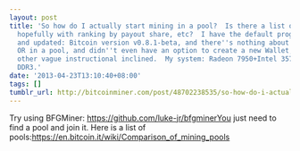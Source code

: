 ```yaml
---
layout: post
title: 'So how do I actually start mining in a pool?  Is there a list of pools somewhere,
  hopefully with ranking by payout share, etc?  I have the default program installed
  and updated: Bitcoin version v0.8.1-beta, and there''s nothing about mining solo
  OR in a pool, and didn''t even have an option to create a new Wallet, which some
  other vague instructional inclined.  My system: Radeon 7950+Intel 3570K+16GB 2400MHz
  DDR3.'
date: '2013-04-23T13:10:40+08:00'
tags: []
tumblr_url: http://bitcoinminer.com/post/48702238535/so-how-do-i-actually-start-mining-in-a-pool-is
---
```

Try using BFGMiner: https://github.com/luke-jr/bfgminerYou just need to find a pool and join it. Here is a list of pools:https://en.bitcoin.it/wiki/Comparison_of_mining_pools
